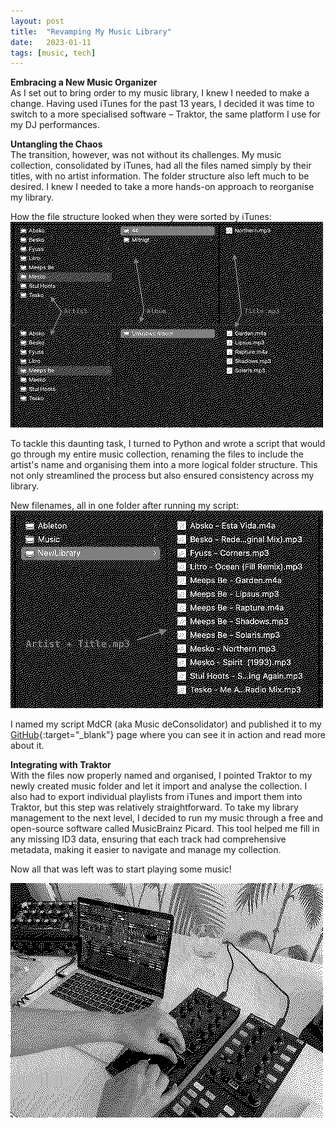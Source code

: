 ```yaml
---
layout: post
title:  "Revamping My Music Library"
date:   2023-01-11
tags: [music, tech]
---
```


**Embracing a New Music Organizer**  
As I set out to bring order to my music library, I knew I needed to make a change. Having used iTunes for the past 13 years, I decided it was time to switch to a more specialised software – Traktor, the same platform I use for my DJ performances.

**Untangling the Chaos**  
The transition, however, was not without its challenges. My music collection, consolidated by iTunes, had all the files named simply by their titles, with no artist information. The folder structure also left much to be desired. I knew I needed to take a more hands-on approach to reorganise my library.

How the file structure looked when they were sorted by iTunes:
![iTunes Library](/images/library_itunes.png)

To tackle this daunting task, I turned to Python and wrote a script that would go through my entire music collection, renaming the files to include the artist's name and organising them into a more logical folder structure. This not only streamlined the process but also ensured consistency across my library.

New filenames, all in one folder after running my script:
![New Library](/images/library_now.png)

I named my script MdCR (aka Music deConsolidator) and published it to my [GitHub](https://github.com/matis-io/MdCR){:target="\_blank"} page where you can see it in action and read more about it.

**Integrating with Traktor**  
With the files now properly named and organised, I pointed Traktor to my newly created music folder and let it import and analyse the collection. I also had to export individual playlists from iTunes and import them into Traktor, but this step was relatively straightforward.
To take my library management to the next level, I decided to run my music through a free and open-source software called MusicBrainz Picard. This tool helped me fill in any missing ID3 data, ensuring that each track had comprehensive metadata, making it easier to navigate and manage my collection.

Now all that was left was to start playing some music!

![TraktorDJ](/images/traktorDJ.png)